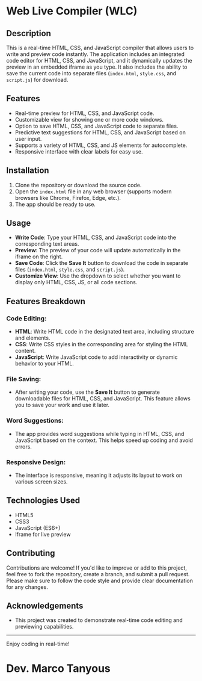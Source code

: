 # Web Live Compiler (WLC)

## Description
This is a real-time HTML, CSS, and JavaScript compiler that allows users to write and preview code instantly. The application includes an integrated code editor for HTML, CSS, and JavaScript, and it dynamically updates the preview in an embedded iframe as you type. It also includes the ability to save the current code into separate files (`index.html`, `style.css`, and `script.js`) for download.

## Features
- Real-time preview for HTML, CSS, and JavaScript code.
- Customizable view for showing one or more code windows.
- Option to save HTML, CSS, and JavaScript code to separate files.
- Predictive text suggestions for HTML, CSS, and JavaScript based on user input.
- Supports a variety of HTML, CSS, and JS elements for autocomplete.
- Responsive interface with clear labels for easy use.

## Installation
1. Clone the repository or download the source code.
2. Open the `index.html` file in any web browser (supports modern browsers like Chrome, Firefox, Edge, etc.).
3. The app should be ready to use.

## Usage
- **Write Code**: Type your HTML, CSS, and JavaScript code into the corresponding text areas.
- **Preview**: The preview of your code will update automatically in the iframe on the right.
- **Save Code**: Click the **Save It** button to download the code in separate files (`index.html`, `style.css`, and `script.js`).
- **Customize View**: Use the dropdown to select whether you want to display only HTML, CSS, JS, or all code sections.
  
## Features Breakdown
### Code Editing:
- **HTML**: Write HTML code in the designated text area, including structure and elements.
- **CSS**: Write CSS styles in the corresponding area for styling the HTML content.
- **JavaScript**: Write JavaScript code to add interactivity or dynamic behavior to your HTML.

### File Saving:
- After writing your code, use the **Save It** button to generate downloadable files for HTML, CSS, and JavaScript. This feature allows you to save your work and use it later.

### Word Suggestions:
- The app provides word suggestions while typing in HTML, CSS, and JavaScript based on the context. This helps speed up coding and avoid errors.

### Responsive Design:
- The interface is responsive, meaning it adjusts its layout to work on various screen sizes.

## Technologies Used
- HTML5
- CSS3
- JavaScript (ES6+)
- Iframe for live preview


## Contributing
Contributions are welcome! If you'd like to improve or add to this project, feel free to fork the repository, create a branch, and submit a pull request. Please make sure to follow the code style and provide clear documentation for any changes.

## Acknowledgements
- This project was created to demonstrate real-time code editing and previewing capabilities.
---

Enjoy coding in real-time!

# Dev. Marco Tanyous
